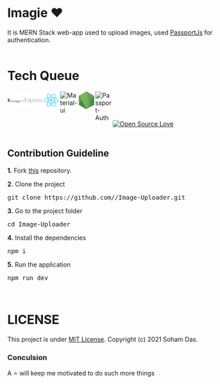 # Imagie :heart:
It is MERN Stack web-app used to upload images, used [PassportJs](http://www.passportjs.org/) for authentication.
<br/>
<br/>

# Tech Queue
<p align="left">
  <img align="left" alt="MongoDB" width="40px" src="https://raw.githubusercontent.com/github/explore/80688e429a7d4ef2fca1e82350fe8e3517d3494d/topics/mongodb/mongodb.png" />
  <img align="left" alt="Express" width="40px" src="https://raw.githubusercontent.com/github/explore/80688e429a7d4ef2fca1e82350fe8e3517d3494d/topics/express/express.png" />
  <img align="left" alt="React" width="40px" src="https://raw.githubusercontent.com/github/explore/80688e429a7d4ef2fca1e82350fe8e3517d3494d/topics/react/react.png" />
  <img align="left" alt="Material-ui" width="40px" src="https://getbootstrap.com/docs/5.0/assets/brand/bootstrap-logo-shadow.png" alt="Bootstrap" />
  <img align="left" alt="NodeJS" width="40px" src="https://raw.githubusercontent.com/github/explore/80688e429a7d4ef2fca1e82350fe8e3517d3494d/topics/nodejs/nodejs.png" /> 
  <img align="left" alt="Passport-Auth" width="40px" src="https://avatars.githubusercontent.com/u/1160530?s=280&v=4" />
</p>

<br/>
<br/>
<br/>

[![Open Source Love](https://badges.frapsoft.com/os/v1/open-source-175x29.png?v=103)](https://github.com/ellerbrock/open-source-badges/)
<br/>
<br/>


## Contribution Guideline
**1.** Fork [this](https://github.com/Soham2020/Image-Uploader) repository.

**2.** Clone the project

<pre>
git clone https://github.com/<your_username>/Image-Uploader.git
</pre>

**3.** Go to the project folder

<pre>
cd Image-Uploader
</pre>

**4.** Install the dependencies

<pre>
npm i
</pre>

**5.** Run the application

<pre>
npm run dev
</pre>

<br/>

# LICENSE
This project is under <a href="https://en.wikipedia.org/wiki/MIT_License">MIT License</a>. Copyright (c) 2021 Soham Das.
</br>

### Conculsion
A ⭐ will keep me motivated to do such more things


